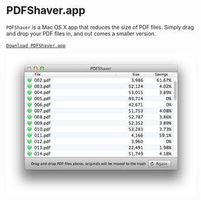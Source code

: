 PDFShaver.app
===========

`PDFShaver` is a Mac OS X app that reduces the size of PDF files. Simply drag and drop your PDF files in, and out comes a smaller version.

[`Download PDFShaver.app`](../../releases/latest)

![image](Images/screenshot.png)
